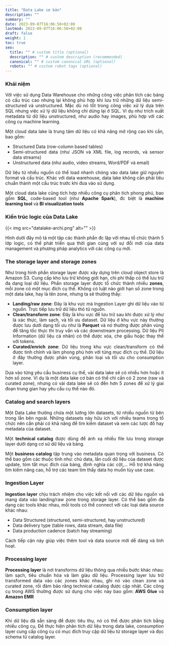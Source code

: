 ```yaml
---
title: "Data Lake cơ bản"
description: ""
summary: ""
date: 2023-09-07T16:06:50+02:00
lastmod: 2023-09-07T16:06:50+02:00
draft: false
weight: 1
toc: true
seo:
  title: "" # custom title (optional)
  description: "" # custom description (recommended)
  canonical: "" # custom canonical URL (optional)
  robots: "" # custom robot tags (optional)
---
```


<style>body {text-align: justify}</style>

### Khái niệm

Với việc sử dụng Data Warehouse cho những công việc phân tích các bảng có cấu trúc cao nhưng lại không phù hợp khi lưu trữ những dữ liệu semi-structured và unstructured.
Mặc dù nó tốt trong công việc xử lý dựa trên SQL nhưng việc xử lý dữ liệu không chỉ dừng lại ở SQL. Ví dụ như trích xuất metadata từ dữ liệu unstructured, như audio hay images, phù hợp với các công cụ machine learning.

Một cloud data lake là trung tâm dữ liệu có khả năng mở rộng cao khi cần, bao gồm:
- Structured Data (row-column based tables)
- Semi-structured data (như JSON và XML file, log records, và sensor data streams)
- Unstructured data (như audio, video streams, Word/PDF và email)

Dữ liệu từ nhiều nguồn có thể load nhanh chóng vào data lake giữ nguyên format và cấu trúc. Khác với data warehouse, data lake không cần phải tiêu chuẩn thành một cấu trúc trước khi đưa vào sử dụng.

Một cloud data lake cũng tích hợp nhiều công cụ phân tích phong phú, bao gồm **SQL**, code-based tool (như **Apache Spark**), đc biệt là **machine learning tool** và **BI visualization tools**

### Kiến trúc logic của Data Lake

{{< img src="datalake-archi.png" alt="" >}}

Hình dưới đây mô tả một tập các thành phần đc lập với nhau tổ chức thành 5 lớp logic, có thể phát triển qua thời gian cùng với sự đổi mới của data management và phương pháp analytics với các công cụ mới.


### The storage layer and storage zones

Như trong hình phần storage layer được xây dựng trên cloud object store là Amazon S3. Cung cấp kho lưu trữ không giới hạn, chi phí thấp có thể lưu trữ đa dạng loại dữ liệu.
Phần storage layer được tổ chức thành nhiều **zones**, mỗi zone có một mục đích cụ thể. Không có luật nào giới hạn số zone trong một data lake, hay là tên zone, nhưng ta sẽ thường thấy:
- **Landing/raw zone**: Đây là khu vực mà Ingestion Layer ghi dữ liệu vào từ nguồn. Trực tiếp lưu trữ dữ liệu thô từ nguồn.
- **Clean/transform zone**: Đây là khu vực để lưu trữ sau khi được xử lý như là xác thực, làm sạch, và tối ưu dataset. Dữ liệu ở khu vực này thường được lưu dưới dạng tối ưu như là **Parquet** và nó thường được phân vùng để tăng tốc thực thi truy vấn và các downstream processing. Dữ liệu PII Information (dữ liệu cá nhân) có thể được xóa, che giấu hoặc thay thế với tokens.
- **Curated/enrich zone**: Dữ liệu trong khu vực clean/transform có thể được tinh chỉnh và làm phong phú hơn với từng mục đích cụ thể. Dữ liệu ở đây thường được phân vùng, phân loại và tối ưu cho consumption layer.

Dựa vào từng yêu cầu business cụ thể, vài data lake sẽ có nhiều hơn hoặc ít hơn số zone. Ví dụ là một data lake cơ bản có thể chỉ cần có 2 zone (raw và curated zone), nhưng có vài data lake sẽ có đến hơn 5 zones để xử lý giai đoạn trung gian hay yêu cầu cụ thể nào đó.

### Catalog and search layers

Một Data Lake thường chứa một lướng lớn datasets, từ nhiều nguồn từ bên trong lẫn bên ngoài. Những datasets này hữu ích với nhiều teams trong tổ chức nên cần phải có khả năng để tìm kiếm dataset và xem các lược đồ hay metadata của dataset.

Một **technical catalog** được dùng để ánh xạ nhiều file lưu trong storage layer dưới dạng cơ sử dữ liệu và bảng.
 
Một **business catalog** tập trung vào metadata quan trọng với business. Có thể bao gồm các thuộc tính như: chủ data, lần cuối dữ liệu của dataset được update, tóm tắt mục đích của bảng, định nghĩa các cột,...
Hỗ trợ khả năng tìm kiếm nâng cao, hỗ trợ các team tìm thấy data họ muốn tùy use case.

### Ingestion Layer

**Ingestion layer** chịu trách nhiệm cho việc kết nối với các dữ liệu nguồn và mang data vào landing/raw zone trong storage layer. Có thể bao gồm đa dạng các tools khác nhau, mỗi tools có thể connect với các loại data source khác nhau:
- Data Structured (structured, semi-structured, hay unstructured)
- Data delivery type (table rows, data stream, data file)
- Data production cadence (batch hay streaming)

Cách tiếp cận này giúp việc thêm tool và data source mới dễ dàng và linh hoạt.

### Processing layer

**Processing layer** là nơi transforms dữ liệu thông qua nhiều bước khác nhau: làm sạch, tiêu chuẩn hóa và làm giàu dữ liệu.
Processing layer lưu trữ transformed data vào các zones khác nhau, ghi nó vào clean zone và curated zone, rồi đảm bảo rằng technical catalog được cập nhật.
Các công cụ trong AWS thường được sử dụng cho việc này bao gồm: **AWS Glue** và **Amazon EMR**

### Consumption layer 

Khi dữ liệu đã sẵn sàng để được tiêu thụ, nó có thể được phân tích bằng nhiều công cụ, Để thực hiện phân tích dữ liệu trong data lake, consumption layer cung cấp công cụ có mục đích truy cập dữ liệu từ storage layer và đọc schema từ catalog layer.


